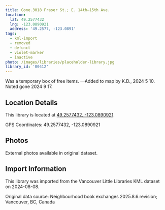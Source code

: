 ```yaml
---
title: Gone.3018 Fraser St.; E. 14th—15th Ave.
location:
  lat: 49.2577432
  lng: -123.0890921
  address: '49.2577, -123.0891'
tags:
  - kml-import
  - removed
  - defunct
  - violet-marker
  - inactive
photo: /images/libraries/placeholder-library.jpg
library_id: '00412'
---
```

Was a temporary box of free items.
—Added to map by K.D., 2024 5 10.
Noted gone 2024 9 17.

## Location Details

This library is located at [49.2577432, -123.0890921](https://www.google.com/maps?q=49.2577432,-123.0890921).

GPS Coordinates: 49.2577432, -123.0890921

## Photos

External photos available in original dataset.

## Import Information

This library was imported from the Vancouver Little Libraries KML dataset on 2024-08-08.

Original data source: Neighbourhood book exchanges 2025.8.6.revision; Vancouver, BC, Canada
